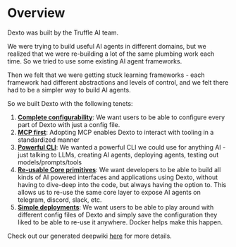 # Overview

Dexto was built by the Truffle AI team.

We were trying to build useful AI agents in different domains, but we realized that we were re-building a lot of the same plumbing work each time. So we tried to use some existing AI agent frameworks.

Then we felt that we were getting stuck learning frameworks - each framework had different abstractions and levels of control, and we felt there had to be a simpler way to build AI agents.

So we built Dexto with the following tenets:
1. <ins>**Complete configurability**</ins>: We want users to be able to configure every part of Dexto with just a config file.
2. <ins>**MCP first**</ins>: Adopting MCP enables Dexto to interact with tooling in a standardized manner
3. <ins>**Powerful CLI**</ins>: We wanted a powerful CLI we could use for anything AI - just talking to LLMs, creating AI agents, deploying agents, testing out models/prompts/tools
4. <ins>**Re-usable Core primitives**</ins>: We want developers to be able to build all kinds of AI powered interfaces and applications using Dexto, without having to dive-deep into the code, but always having the option to. This allows us to re-use the same core layer to expose AI agents on telegram, discord, slack, etc.
5. <ins>**Simple deployments**</ins>: We want users to be able to play around with different config files of Dexto and simply save the configuration they liked to be able to re-use it anywhere. Docker helps make this happen.


Check out our generated deepwiki [here](https://deepwiki.truffle.ai/dexto) for more details.
